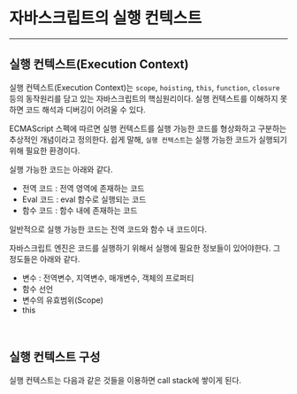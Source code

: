 # 자바스크립트의 실행 컨텍스트

*********************************

## 실행 컨텍스트(Execution Context)

실행 컨텍스트(Execution Context)는 `scope`, `hoisting`, `this`, `function`, `closure` 등의 동작원리를 담고 있는 자바스크립트의 핵심원리이다.
실행 컨텍스트를 이해하지 못하면 코드 해석과 디버깅이 어려울 수 있다.

ECMAScript 스펙에 따르면 실행 컨텍스트를 실행 가능한 코드를 형상화하고 구분하는 추상적인 개념이라고 정의한다.
쉽게 말해, `실행 컨텍스트`는 실행 가능한 코드가 실행되기 위해 필요한 환경이다.

실행 가능한 코드는 아래와 같다.
* 전역 코드 : 전역 영역에 존재하는 코드
* Eval 코드 : eval 함수로 실행되는 코드
* 함수 코드 : 함수 내에 존재하는 코드

일반적으로 실행 가능한 코드는 전역 코드와 함수 내 코드이다.

자바스크립트 엔진은 코드를 실행하기 위해서 실행에 필요한 정보들이 있어야한다. 그 정도들은 아래와 같다.
* 변수 : 전역변수, 지역변수, 매개변수, 객체의 프로퍼티
* 함수 선언
* 변수의 유효범위(Scope)
* this

<br>

## 실행 컨텍스트 구성

실행 컨텍스트는 다음과 같은 것들을 이용하면 call stack에 쌓이게 된다.